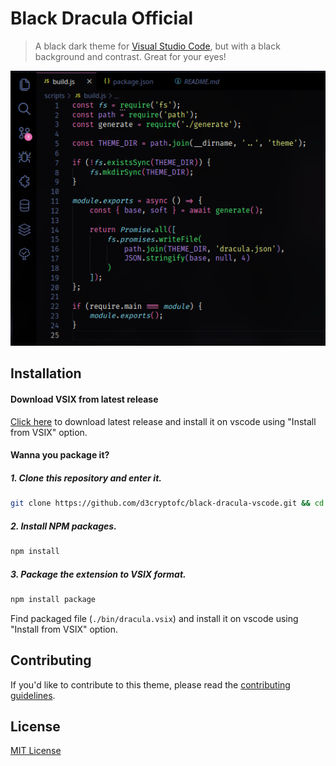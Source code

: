 # Black Dracula Official

> A black dark theme for [Visual Studio Code](http://code.visualstudio.com), but with a black background and contrast. Great for your eyes!

![Screenshot](https://raw.githubusercontent.com/d3cryptofc/black-dracula-vscode/master/screenshot.png)

## Installation

#### Download VSIX from latest release
[Click here](https://github.com/d3cryptofc/black-dracula-vscode/releases/latest) to download latest release and install it on vscode using "Install from VSIX" option.


#### Wanna you package it?

##### 1. Clone this repository and enter it.
```bash
git clone https://github.com/d3cryptofc/black-dracula-vscode.git && cd black-dracula-vscode
```

##### 2. Install NPM packages.
```bash
npm install
```

##### 3. Package the extension to VSIX format.
```bash
npm install package
```

Find packaged file (`./bin/dracula.vsix`) and install it on vscode using "Install from VSIX" option.

## Contributing

If you'd like to contribute to this theme, please read the [contributing guidelines](./.github/CONTRIBUTING.md).

## License

[MIT License](./LICENSE)
